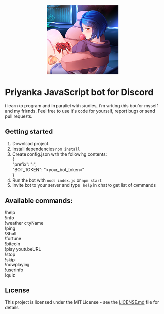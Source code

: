 <p align="center"><img src="https://raw.githubusercontent.com/v0xt/priyanka_bot/master/img/icon_small.png"></p>  

# Priyanka JavaScript bot for Discord

I learn to program and in parallel with studies, i'm writing this bot for myself and my friends. Feel free to use it's code for yourself, report bugs or send pull requests.    

## Getting started  
  
1. Download project.  
2. Install dependencies `npm install` 
3. Create config.json with the following contents:  
    {  
        "prefix": "!",  
        "BOT_TOKEN": "<your_bot_token>"  
    }  
4. Run the bot with `node index.js` or `npm start`    
5. Invite bot to your server and type `!help` in chat to get list of commands  
     
## Available commands:  
   
!help    
!info    
!weather cityName    
!ping  
!8ball   
!fortune  
!bitcoin  
!play youtubeURL    
!stop      
!skip     
!nowplaying  
!userinfo   
!quiz  
   
## License
This project is licensed under the MIT License - see the [LICENSE.md](LICENSE) file for details